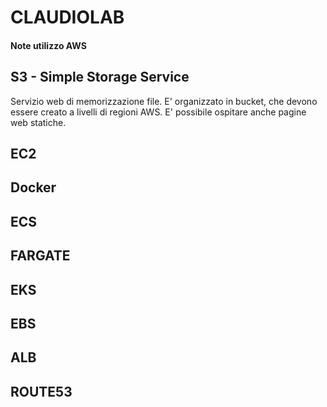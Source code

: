 # CLAUDIOLAB

#### Note utilizzo AWS


## S3 - Simple Storage Service
Servizio web di memorizzazione file.
E' organizzato in bucket, che devono essere creato a livelli di regioni AWS.
E' possibile ospitare anche pagine web statiche.


## EC2

## Docker

## ECS

## FARGATE

## EKS

## EBS

## ALB

## ROUTE53








